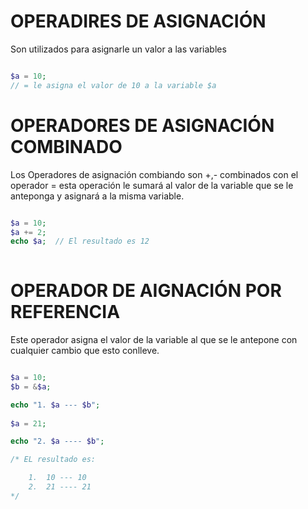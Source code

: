 # OPERADIRES DE ASIGNACIÓN

Son utilizados para asignarle un valor a las variables 

```php

$a = 10;
// = le asigna el valor de 10 a la variable $a

```

 # OPERADORES DE ASIGNACIÓN COMBINADO
 
 Los Operadores de asignación combiando son +,- combinados con el operador =
 esta operación le sumará al valor de la variable que se le anteponga y asignará a la misma variable.
 
 ```php
 
 $a = 10;
 $a += 2;
 echo $a;  // El resultado es 12
  
 ```
 
 # OPERADOR DE AIGNACIÓN POR REFERENCIA
 
 Este operador asigna el valor de la variable al que se le antepone con cualquier cambio que esto conlleve.
 
 ```php
 
 $a = 10;
 $b = &$a;
 
 echo "1. $a --- $b";
  
 $a = 21;
 
 echo "2. $a ---- $b";
 
 /* EL resultado es:
 
     1.  10 --- 10
     2.  21 ---- 21
 */
 
 ```
 
 
 
 
 
 
 
 
 
 ```
